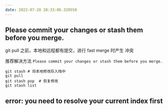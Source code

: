 ```yaml
---
date: 2022-07-28 20:33:06.320550
---
```

## Please commit your changes or stash them before you merge.

git pull 之前，本地和远程都有提交，进行 fast merge 时产生 冲突

推荐解决方法 `Please commit your changes or stash them before you merge.`

```
git stash # 将本地修改存入栈中
git pull
git stash pop  # 恢复修改
git stash list
```

## error: you need to resolve your current index first